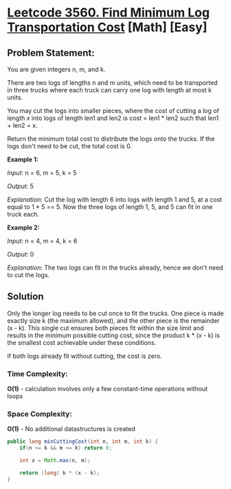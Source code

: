 # [Leetcode 3560. Find Minimum Log Transportation Cost](https://leetcode.com/problems/find-minimum-log-transportation-cost/description/) [Math] [Easy]

## Problem Statement:
You are given integers n, m, and k.

There are two logs of lengths n and m units, which need to be transported in three trucks where each truck can carry one log with length at most k units.

You may cut the logs into smaller pieces, where the cost of cutting a log of length x into logs of length len1 and len2 is cost = len1 * len2 such that len1 + len2 = x.

Return the minimum total cost to distribute the logs onto the trucks. If the logs don't need to be cut, the total cost is 0.

**Example 1:**

_Input_: n = 6, m = 5, k = 5

_Output_: 5

_Explanation_: Cut the log with length 6 into logs with length 1 and 5, at a cost equal to 1 * 5 == 5. Now the three logs of length 1, 5, and 5 can fit in one truck each.

**Example 2:**

_Input_: n = 4, m = 4, k = 6

_Output_: 0

_Explanation_: The two logs can fit in the trucks already, hence we don't need to cut the logs.

## Solution
Only the longer log needs to be cut once to fit the trucks. One piece is made exactly size k (the maximum allowed), and the other piece is the remainder (x - k). This single cut ensures both pieces fit within the size limit and results in the minimum possible cutting cost, since the product k * (x - k) is the smallest cost achievable under these conditions. 

If both logs already fit without cutting, the cost is zero.

### Time Complexity:
**O(1)** - calculation involves only a few constant-time operations without loops

### Space Complexity:
**O(1)** - No additional datastructures is created

```java
public long minCuttingCost(int n, int m, int k) {
    if(n <= k && m <= k) return 0;

    int x = Math.max(n, m);

    return (long) k * (x - k);
}
```

